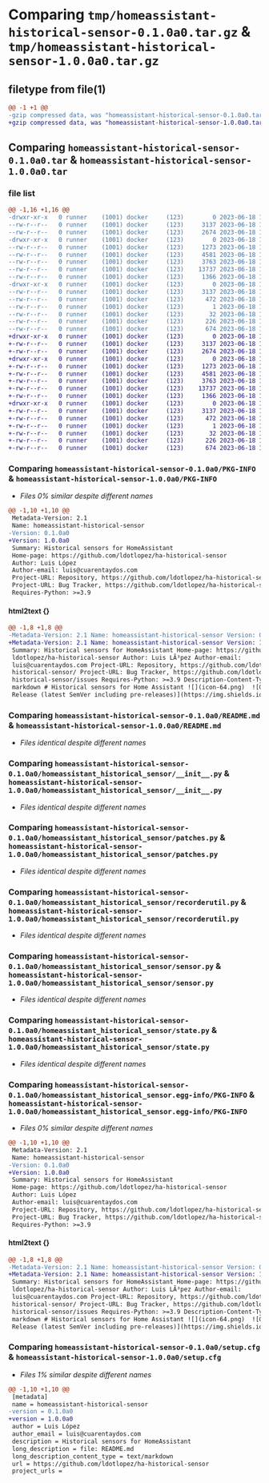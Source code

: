# Comparing `tmp/homeassistant-historical-sensor-0.1.0a0.tar.gz` & `tmp/homeassistant-historical-sensor-1.0.0a0.tar.gz`

## filetype from file(1)

```diff
@@ -1 +1 @@
-gzip compressed data, was "homeassistant-historical-sensor-0.1.0a0.tar", last modified: Sun Jun 18 15:29:39 2023, max compression
+gzip compressed data, was "homeassistant-historical-sensor-1.0.0a0.tar", last modified: Sun Jun 18 15:36:02 2023, max compression
```

## Comparing `homeassistant-historical-sensor-0.1.0a0.tar` & `homeassistant-historical-sensor-1.0.0a0.tar`

### file list

```diff
@@ -1,16 +1,16 @@
-drwxr-xr-x   0 runner    (1001) docker     (123)        0 2023-06-18 15:29:39.022164 homeassistant-historical-sensor-0.1.0a0/
--rw-r--r--   0 runner    (1001) docker     (123)     3137 2023-06-18 15:29:39.022164 homeassistant-historical-sensor-0.1.0a0/PKG-INFO
--rw-r--r--   0 runner    (1001) docker     (123)     2674 2023-06-18 15:29:27.000000 homeassistant-historical-sensor-0.1.0a0/README.md
-drwxr-xr-x   0 runner    (1001) docker     (123)        0 2023-06-18 15:29:39.018164 homeassistant-historical-sensor-0.1.0a0/homeassistant_historical_sensor/
--rw-r--r--   0 runner    (1001) docker     (123)     1273 2023-06-18 15:29:27.000000 homeassistant-historical-sensor-0.1.0a0/homeassistant_historical_sensor/__init__.py
--rw-r--r--   0 runner    (1001) docker     (123)     4581 2023-06-18 15:29:27.000000 homeassistant-historical-sensor-0.1.0a0/homeassistant_historical_sensor/patches.py
--rw-r--r--   0 runner    (1001) docker     (123)     3763 2023-06-18 15:29:27.000000 homeassistant-historical-sensor-0.1.0a0/homeassistant_historical_sensor/recorderutil.py
--rw-r--r--   0 runner    (1001) docker     (123)    13737 2023-06-18 15:29:27.000000 homeassistant-historical-sensor-0.1.0a0/homeassistant_historical_sensor/sensor.py
--rw-r--r--   0 runner    (1001) docker     (123)     1366 2023-06-18 15:29:27.000000 homeassistant-historical-sensor-0.1.0a0/homeassistant_historical_sensor/state.py
-drwxr-xr-x   0 runner    (1001) docker     (123)        0 2023-06-18 15:29:39.018164 homeassistant-historical-sensor-0.1.0a0/homeassistant_historical_sensor.egg-info/
--rw-r--r--   0 runner    (1001) docker     (123)     3137 2023-06-18 15:29:39.000000 homeassistant-historical-sensor-0.1.0a0/homeassistant_historical_sensor.egg-info/PKG-INFO
--rw-r--r--   0 runner    (1001) docker     (123)      472 2023-06-18 15:29:39.000000 homeassistant-historical-sensor-0.1.0a0/homeassistant_historical_sensor.egg-info/SOURCES.txt
--rw-r--r--   0 runner    (1001) docker     (123)        1 2023-06-18 15:29:39.000000 homeassistant-historical-sensor-0.1.0a0/homeassistant_historical_sensor.egg-info/dependency_links.txt
--rw-r--r--   0 runner    (1001) docker     (123)       32 2023-06-18 15:29:39.000000 homeassistant-historical-sensor-0.1.0a0/homeassistant_historical_sensor.egg-info/top_level.txt
--rw-r--r--   0 runner    (1001) docker     (123)      226 2023-06-18 15:29:27.000000 homeassistant-historical-sensor-0.1.0a0/pyproject.toml
--rw-r--r--   0 runner    (1001) docker     (123)      674 2023-06-18 15:29:39.022164 homeassistant-historical-sensor-0.1.0a0/setup.cfg
+drwxr-xr-x   0 runner    (1001) docker     (123)        0 2023-06-18 15:36:02.220721 homeassistant-historical-sensor-1.0.0a0/
+-rw-r--r--   0 runner    (1001) docker     (123)     3137 2023-06-18 15:36:02.220721 homeassistant-historical-sensor-1.0.0a0/PKG-INFO
+-rw-r--r--   0 runner    (1001) docker     (123)     2674 2023-06-18 15:35:51.000000 homeassistant-historical-sensor-1.0.0a0/README.md
+drwxr-xr-x   0 runner    (1001) docker     (123)        0 2023-06-18 15:36:02.220721 homeassistant-historical-sensor-1.0.0a0/homeassistant_historical_sensor/
+-rw-r--r--   0 runner    (1001) docker     (123)     1273 2023-06-18 15:35:51.000000 homeassistant-historical-sensor-1.0.0a0/homeassistant_historical_sensor/__init__.py
+-rw-r--r--   0 runner    (1001) docker     (123)     4581 2023-06-18 15:35:51.000000 homeassistant-historical-sensor-1.0.0a0/homeassistant_historical_sensor/patches.py
+-rw-r--r--   0 runner    (1001) docker     (123)     3763 2023-06-18 15:35:51.000000 homeassistant-historical-sensor-1.0.0a0/homeassistant_historical_sensor/recorderutil.py
+-rw-r--r--   0 runner    (1001) docker     (123)    13737 2023-06-18 15:35:51.000000 homeassistant-historical-sensor-1.0.0a0/homeassistant_historical_sensor/sensor.py
+-rw-r--r--   0 runner    (1001) docker     (123)     1366 2023-06-18 15:35:51.000000 homeassistant-historical-sensor-1.0.0a0/homeassistant_historical_sensor/state.py
+drwxr-xr-x   0 runner    (1001) docker     (123)        0 2023-06-18 15:36:02.220721 homeassistant-historical-sensor-1.0.0a0/homeassistant_historical_sensor.egg-info/
+-rw-r--r--   0 runner    (1001) docker     (123)     3137 2023-06-18 15:36:02.000000 homeassistant-historical-sensor-1.0.0a0/homeassistant_historical_sensor.egg-info/PKG-INFO
+-rw-r--r--   0 runner    (1001) docker     (123)      472 2023-06-18 15:36:02.000000 homeassistant-historical-sensor-1.0.0a0/homeassistant_historical_sensor.egg-info/SOURCES.txt
+-rw-r--r--   0 runner    (1001) docker     (123)        1 2023-06-18 15:36:02.000000 homeassistant-historical-sensor-1.0.0a0/homeassistant_historical_sensor.egg-info/dependency_links.txt
+-rw-r--r--   0 runner    (1001) docker     (123)       32 2023-06-18 15:36:02.000000 homeassistant-historical-sensor-1.0.0a0/homeassistant_historical_sensor.egg-info/top_level.txt
+-rw-r--r--   0 runner    (1001) docker     (123)      226 2023-06-18 15:35:51.000000 homeassistant-historical-sensor-1.0.0a0/pyproject.toml
+-rw-r--r--   0 runner    (1001) docker     (123)      674 2023-06-18 15:36:02.224722 homeassistant-historical-sensor-1.0.0a0/setup.cfg
```

### Comparing `homeassistant-historical-sensor-0.1.0a0/PKG-INFO` & `homeassistant-historical-sensor-1.0.0a0/PKG-INFO`

 * *Files 0% similar despite different names*

```diff
@@ -1,10 +1,10 @@
 Metadata-Version: 2.1
 Name: homeassistant-historical-sensor
-Version: 0.1.0a0
+Version: 1.0.0a0
 Summary: Historical sensors for HomeAssistant
 Home-page: https://github.com/ldotlopez/ha-historical-sensor
 Author: Luis López
 Author-email: luis@cuarentaydos.com
 Project-URL: Repository, https://github.com/ldotlopez/ha-historical-sensor/
 Project-URL: Bug Tracker, https://github.com/ldotlopez/ha-historical-sensor/issues
 Requires-Python: >=3.9
```

#### html2text {}

```diff
@@ -1,8 +1,8 @@
-Metadata-Version: 2.1 Name: homeassistant-historical-sensor Version: 0.1.0a0
+Metadata-Version: 2.1 Name: homeassistant-historical-sensor Version: 1.0.0a0
 Summary: Historical sensors for HomeAssistant Home-page: https://github.com/
 ldotlopez/ha-historical-sensor Author: Luis LÃ³pez Author-email:
 luis@cuarentaydos.com Project-URL: Repository, https://github.com/ldotlopez/ha-
 historical-sensor/ Project-URL: Bug Tracker, https://github.com/ldotlopez/ha-
 historical-sensor/issues Requires-Python: >=3.9 Description-Content-Type: text/
 markdown # Historical sensors for Home Assistant ![](icon-64.png)  ![GitHub
 Release (latest SemVer including pre-releases)](https://img.shields.io/github/
```

### Comparing `homeassistant-historical-sensor-0.1.0a0/README.md` & `homeassistant-historical-sensor-1.0.0a0/README.md`

 * *Files identical despite different names*

### Comparing `homeassistant-historical-sensor-0.1.0a0/homeassistant_historical_sensor/__init__.py` & `homeassistant-historical-sensor-1.0.0a0/homeassistant_historical_sensor/__init__.py`

 * *Files identical despite different names*

### Comparing `homeassistant-historical-sensor-0.1.0a0/homeassistant_historical_sensor/patches.py` & `homeassistant-historical-sensor-1.0.0a0/homeassistant_historical_sensor/patches.py`

 * *Files identical despite different names*

### Comparing `homeassistant-historical-sensor-0.1.0a0/homeassistant_historical_sensor/recorderutil.py` & `homeassistant-historical-sensor-1.0.0a0/homeassistant_historical_sensor/recorderutil.py`

 * *Files identical despite different names*

### Comparing `homeassistant-historical-sensor-0.1.0a0/homeassistant_historical_sensor/sensor.py` & `homeassistant-historical-sensor-1.0.0a0/homeassistant_historical_sensor/sensor.py`

 * *Files identical despite different names*

### Comparing `homeassistant-historical-sensor-0.1.0a0/homeassistant_historical_sensor/state.py` & `homeassistant-historical-sensor-1.0.0a0/homeassistant_historical_sensor/state.py`

 * *Files identical despite different names*

### Comparing `homeassistant-historical-sensor-0.1.0a0/homeassistant_historical_sensor.egg-info/PKG-INFO` & `homeassistant-historical-sensor-1.0.0a0/homeassistant_historical_sensor.egg-info/PKG-INFO`

 * *Files 0% similar despite different names*

```diff
@@ -1,10 +1,10 @@
 Metadata-Version: 2.1
 Name: homeassistant-historical-sensor
-Version: 0.1.0a0
+Version: 1.0.0a0
 Summary: Historical sensors for HomeAssistant
 Home-page: https://github.com/ldotlopez/ha-historical-sensor
 Author: Luis López
 Author-email: luis@cuarentaydos.com
 Project-URL: Repository, https://github.com/ldotlopez/ha-historical-sensor/
 Project-URL: Bug Tracker, https://github.com/ldotlopez/ha-historical-sensor/issues
 Requires-Python: >=3.9
```

#### html2text {}

```diff
@@ -1,8 +1,8 @@
-Metadata-Version: 2.1 Name: homeassistant-historical-sensor Version: 0.1.0a0
+Metadata-Version: 2.1 Name: homeassistant-historical-sensor Version: 1.0.0a0
 Summary: Historical sensors for HomeAssistant Home-page: https://github.com/
 ldotlopez/ha-historical-sensor Author: Luis LÃ³pez Author-email:
 luis@cuarentaydos.com Project-URL: Repository, https://github.com/ldotlopez/ha-
 historical-sensor/ Project-URL: Bug Tracker, https://github.com/ldotlopez/ha-
 historical-sensor/issues Requires-Python: >=3.9 Description-Content-Type: text/
 markdown # Historical sensors for Home Assistant ![](icon-64.png)  ![GitHub
 Release (latest SemVer including pre-releases)](https://img.shields.io/github/
```

### Comparing `homeassistant-historical-sensor-0.1.0a0/setup.cfg` & `homeassistant-historical-sensor-1.0.0a0/setup.cfg`

 * *Files 1% similar despite different names*

```diff
@@ -1,10 +1,10 @@
 [metadata]
 name = homeassistant-historical-sensor
-version = 0.1.0a0
+version = 1.0.0a0
 author = Luis López
 author_email = luis@cuarentaydos.com
 description = Historical sensors for HomeAssistant
 long_description = file: README.md
 long_description_content_type = text/markdown
 url = https://github.com/ldotlopez/ha-historical-sensor
 project_urls =
```

